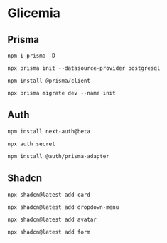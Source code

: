 # Glicemia


## Prisma

`npm i prisma -D`

`npx prisma init --datasource-provider postgresql`

`npm install @prisma/client`

`npx prisma migrate dev --name init`


## Auth

`npm install next-auth@beta`

`npx auth secret`

`npm install @auth/prisma-adapter`


## Shadcn

`npx shadcn@latest add card`

`npx shadcn@latest add dropdown-menu`

`npx shadcn@latest add avatar`

`npx shadcn@latest add form`